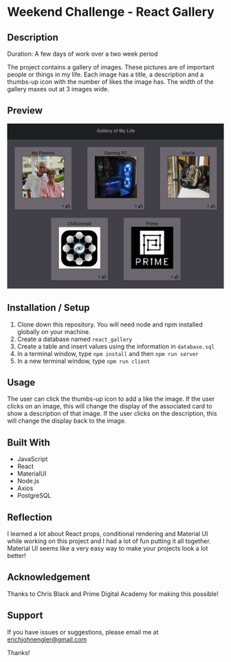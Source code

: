# Weekend Challenge - React Gallery

## Description

Duration: A few days of work over a two week period

The project contains a gallery of images. These pictures are of important people or things in my life. Each image has a title, a description and a thumbs-up icon with the number of likes the image has. The width of the gallery maxes out at 3 images wide.

## Preview

![preview](./public/images/preview.png)

## Installation / Setup

1. Clone down this repository. You will need node and npm installed globally on your machine.
2. Create a database named `react_gallery`
3. Create a table and insert values using the information in `database.sql`
4. In a terminal window, type `npm install` and then `npm run server`
5. In a new terminal window, type `npm run client`

## Usage

The user can click the thumbs-up icon to add a like the image. If the user clicks on an image, this will change the display of the associated card to show a description of that image. If the user clicks on the description, this will change the display back to the image.

## Built With

- JavaScript
- React
- MaterialUI
- Node.js
- Axios
- PostgreSQL

## Reflection

I learned a lot about React props, conditional rendering and Material UI while working on this project and I had a lot of fun putting it all together. Material UI seems like a very easy way to make your projects look a lot better! 

## Acknowledgement

Thanks to Chris Black and Prime Digital Academy for making this possible!

## Support

If you have issues or suggestions, please email me at erichjohnengler@gmail.com

Thanks!